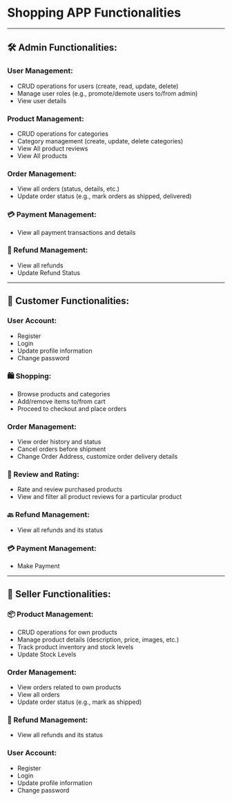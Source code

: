 # Shopping APP Functionalities

---

## 🛠️ Admin Functionalities:

### User Management:
- CRUD operations for users (create, read, update, delete)
- Manage user roles (e.g., promote/demote users to/from admin)
- View user details

### Product Management:
- CRUD operations for categories
- Category management (create, update, delete categories)
- View All product reviews
- View All products

### Order Management:
- View all orders (status, details, etc.)
- Update order status (e.g., mark orders as shipped, delivered)

### 💳 Payment Management:
- View all payment transactions and details

### 🔄 Refund Management:
- View all refunds
- Update Refund Status

---

## 🛒 Customer Functionalities:

### User Account:
- Register
- Login
- Update profile information
- Change password

### 🛍️ Shopping:
- Browse products and categories
- Add/remove items to/from cart
- Proceed to checkout and place orders

### Order Management:
- View order history and status
- Cancel orders before shipment
- Change Order Address, customize order delivery details

### 🌟 Review and Rating:
- Rate and review purchased products
- View and filter all product reviews for a particular product

### 🔙 Refund Management:
- View all refunds and its status

### 💳 Payment Management:
- Make Payment

---

## 💼 Seller Functionalities:

### 📦 Product Management:
- CRUD operations for own products
- Manage product details (description, price, images, etc.)
- Track product inventory and stock levels
- Update Stock Levels

### Order Management:
- View orders related to own products
- View all orders
- Update order status (e.g., mark as shipped)

### 🔄 Refund Management:
- View all refunds and its status

### User Account:
- Register
- Login
- Update profile information
- Change password

